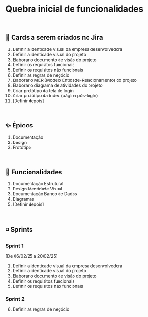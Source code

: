 # Quebra inicial de funcionalidades

<br>

## 🔰 Cards a serem criados no Jira
1. Definir a identidade visual da empresa desenvolvedora
2. Definir a identidade visual do projeto
3. Elaborar o documento de visão do projeto
4. Definir os requisitos funcionais
5. Definir os requisitos não funcionais
6. Definir as regras de negócio
7. Elaborar o MER (Modelo Entidade-Relacionamento) do projeto
8. Elaborar o diagrama de atividades do projeto
9. Criar protótipo da tela de login
10. Criar protótipo da index (página pós-login)
11. [Definir depois]

<br>

## ✨ Épicos
1. Documentação
2. Design
3. Protótipo

<br>

## 📌 Funcionalidades
1. Documentação Estrutural
2. Design Identidade Visual
3. Documentação Banco de Dados
4. Diagramas
5. [Definir depois]

<br>

## ◽ Sprints

### Sprint 1
[De 06/02/25 a 20/02/25]
1. Definir a identidade visual da empresa desenvolvedora
2. Definir a identidade visual do projeto
3. Elaborar o documento de visão do projeto
4. Definir os requisitos funcionais
5. Definir os requisitos não funcionais

### Sprint 2
6. Definir as regras de negócio
